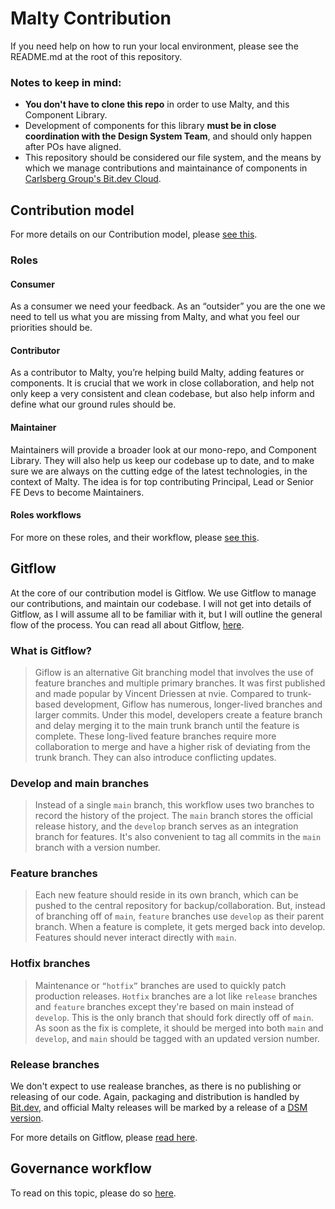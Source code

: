 # Malty Contribution

If you need help on how to run your local environment, please see the README.md at the root of this repository.

### Notes to keep in mind:

- **You don't have to clone this repo** in order to use Malty, and this Component Library.
- Development of components for this library **must be in close coordination with the Design System Team**, and should only happen after POs have aligned.
- This repository should be considered our file system, and the means by which we manage contributions and maintainance of components in [Carlsberg Group's Bit.dev Cloud](https://bit.dev/carlsberggroup).

## Contribution model

For more details on our Contribution model, please [see this](https://carlsberggbs.atlassian.net/l/c/yYD0ZEAd).

### Roles

#### Consumer

As a consumer we need your feedback. As an “outsider” you are the one we need to tell us what you are missing from Malty, and what you feel our priorities should be.

#### Contributor

As a contributor to Malty, you’re helping build Malty, adding features or components. It is crucial that we work in close collaboration, and help not only keep a very consistent and clean codebase, but also help inform and define what our ground rules should be.

#### Maintainer

Maintainers will provide a broader look at our mono-repo, and Component Library. They will also help us keep our codebase up to date, and to make sure we are always on the cutting edge of the latest technologies, in the context of Malty.
The idea is for top contributing Principal, Lead or Senior FE Devs to become Maintainers.

#### Roles workflows

For more on these roles, and their workflow, please [see this](https://carlsberggbs.atlassian.net/l/c/1jF2kGaT).

## Gitflow

At the core of our contribution model is Gitflow. We use Gitflow to manage our contributions, and maintain our codebase. I will not get into details of Gitflow, as I will assume all to be familiar with it, but I will outline the general flow of the process. You can read all about Gitflow, [here](https://www.atlassian.com/git/tutorials/comparing-workflows/gitflow-workflow).

### What is Gitflow?

> Giflow is an alternative Git branching model that involves the use of feature branches and multiple primary branches. It was first published and made popular by Vincent Driessen at nvie. Compared to trunk-based development, Giflow has numerous, longer-lived branches and larger commits. Under this model, developers create a feature branch and delay merging it to the main trunk branch until the feature is complete. These long-lived feature branches require more collaboration to merge and have a higher risk of deviating from the trunk branch. They can also introduce conflicting updates.

### Develop and main branches

> Instead of a single `main` branch, this workflow uses two branches to record the history of the project. The `main` branch stores the official release history, and the `develop` branch serves as an integration branch for features. It's also convenient to tag all commits in the `main` branch with a version number.

### Feature branches

> Each new feature should reside in its own branch, which can be pushed to the central repository for backup/collaboration. But, instead of branching off of `main`, `feature` branches use `develop` as their parent branch. When a feature is complete, it gets merged back into develop. Features should never interact directly with `main`.

### Hotfix branches

> Maintenance or `“hotfix”` branches are used to quickly patch production releases. `Hotfix` branches are a lot like `release` branches and `feature` branches except they're based on main instead of `develop`. This is the only branch that should fork directly off of `main`. As soon as the fix is complete, it should be merged into both `main` and `develop`, and `main` should be tagged with an updated version number.

### Release branches

We don't expect to use realease branches, as there is no publishing or releasing of our code. Again, packaging and distribution is handled by [Bit.dev](https://bit.dev/carlsberggroup), and official Malty releases will be marked by a release of a [DSM version](https://carlsberg.invisionapp.com/dsm/carlsberg-digital/malty-design-system/releases).

For more details on Gitflow, please [read here](https://www.atlassian.com/git/tutorials/comparing-workflows/gitflow-workflow).

## Governance workflow

To read on this topic, please do so [here](https://carlsberggbs.atlassian.net/l/c/nUhLC8NP).
